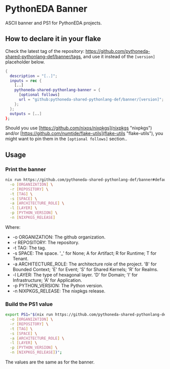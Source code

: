 # PythonEDA Banner

ASCII banner and PS1 for PythonEDA projects.

## How to declare it in your flake

Check the latest tag of the repository: <https://github.com/pythoneda-shared-pythonlang-def/banner/tags>, and use it instead of the `[version]` placeholder below.

```nix
{
  description = "[..]";
  inputs = rec {
    [..]
    pythoneda-shared-pythonlang-banner = {
      [optional follows]
      url = "github:pythoneda-shared-pythonlang-def/banner/[version]";
    };
  };
  outputs = [..]
};
```

Should you use [https://github.com/nixos/nixpkgs](nixpkgs "nixpkgs") and/or [https://github.com/numtide/flake-utils](flake-utils "flake-utils"), you might want to pin them in the `[optional follows]` section..

## Usage

### Print the banner

``` sh
nix run https://github.com/pythoneda-shared-pythonlang-def/banner#default -- \
  -o [ORGANIZATION] \
  -r [REPOSITORY] \
  -t [TAG] \
  -s [SPACE] \
  -a [ARCHITECTURE_ROLE] \
  -l [LAYER] \
  -p [PYTHON_VERSION] \
  -n [NIXPKGS_RELEASE] 
```

Where:
 * -o ORGANIZATION: The github organization.
 * -r REPOSITORY: The repository.
 * -t TAG: The tag.
 * -s SPACE: The space. '_' for None; A for Artifact; R for Runtime; T for Tenant.
 * -a ARCHITECTURE_ROLE: The architecture role of the project. 'B' for Bounded Context; 'E' for Event; 'S' for Shared Kernels; 'R' for Realms.
 * -l LAYER: The type of hexagonal layer. 'D' for Domain; 'I' for Infrastructure; 'A' for Application.
 * -p PYTHON_VERSION: The Python version.
 * -n NIXPKGS_RELEASE: The nixpkgs release.

### Build the PS1 value

``` sh
export PS1="$(nix run https://github.com/pythoneda-shared-pythonlang-def/banner#default-ps1 -- \
  -o [ORGANIZATION] \
  -r [REPOSITORY] \
  -t [TAG] \
  -s [SPACE] \
  -a [ARCHITECTURE_ROLE] \
  -l [LAYER] \
  -p [PYTHON_VERSION] \
  -n [NIXPKGS_RELEASE])"; 
```

The values are the same as for the banner.
